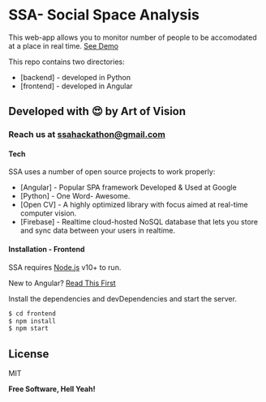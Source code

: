 # SSA- Social Space Analysis

This web-app allows you to monitor number of people to be accomodated at a place in real time.
[See Demo](https://karangupta-dev.github.io/SSA/#/dashboard)

This repo contains two directories: 
* [backend] - developed in Python
* [frontend] - developed in Angular

## Developed with :heart_eyes: by Art of Vision
### Reach us at ssahackathon@gmail.com

#### Tech

SSA uses a number of open source projects to work properly:

* [Angular] - Popular SPA framework Developed & Used at Google
* [Python] - One Word- Awesome.
* [Open CV] - A highly optimized library with focus aimed at real-time computer vision.
* [Firebase] - Realtime cloud-hosted NoSQL database that lets you store and sync data between your users in realtime.

#### Installation - Frontend

SSA requires [Node.js](https://nodejs.org/) v10+ to run.

New to Angular? [Read This First ](https://www.freecodecamp.org/news/angular-9-for-beginners-how-to-install-your-first-app-with-angular-cli/)

Install the dependencies and devDependencies and start the server.

```sh
$ cd frontend
$ npm install 
$ npm start
```

License
----

MIT


**Free Software, Hell Yeah!**

[//]: # (These are reference links used in the body of this note and get stripped out when the markdown processor does its job. There is no need to format nicely because it shouldn't be seen. Thanks SO - http://stackoverflow.com/questions/4823468/store-comments-in-markdown-syntax)


   [dill]: <https://github.com/joemccann/dillinger>
   [git-repo-url]: <https://github.com/joemccann/dillinger.git>
   [john gruber]: <http://daringfireball.net>
   [df1]: <http://daringfireball.net/projects/markdown/>
   [markdown-it]: <https://github.com/markdown-it/markdown-it>
   [Ace Editor]: <http://ace.ajax.org>
   [node.js]: <http://nodejs.org>
   [Twitter Bootstrap]: <http://twitter.github.com/bootstrap/>
   [jQuery]: <http://jquery.com>
   [@tjholowaychuk]: <http://twitter.com/tjholowaychuk>
   [express]: <http://expressjs.com>
   [AngularJS]: <http://angularjs.org>
   [Gulp]: <http://gulpjs.com>

   [PlDb]: <https://github.com/joemccann/dillinger/tree/master/plugins/dropbox/README.md>
   [PlGh]: <https://github.com/joemccann/dillinger/tree/master/plugins/github/README.md>
   [PlGd]: <https://github.com/joemccann/dillinger/tree/master/plugins/googledrive/README.md>
   [PlOd]: <https://github.com/joemccann/dillinger/tree/master/plugins/onedrive/README.md>
   [PlMe]: <https://github.com/joemccann/dillinger/tree/master/plugins/medium/README.md>
   [PlGa]: <https://github.com/RahulHP/dillinger/blob/master/plugins/googleanalytics/README.md>
